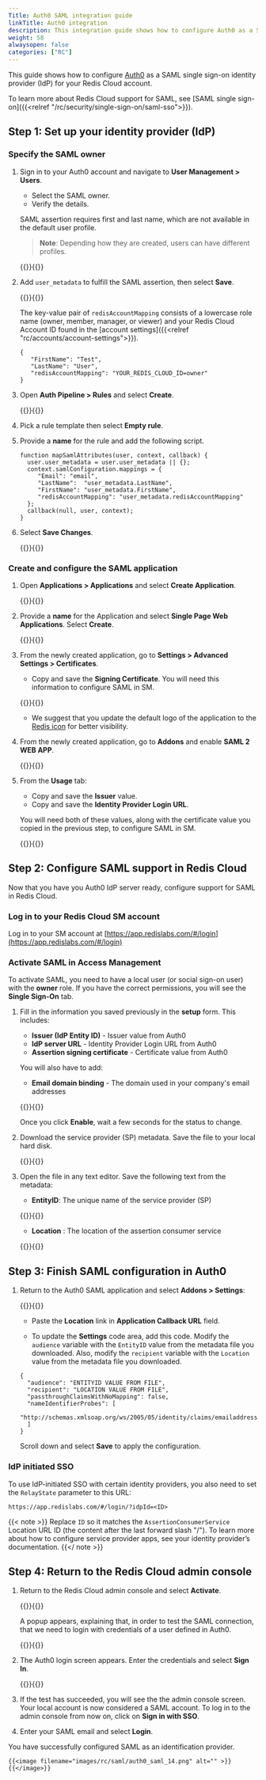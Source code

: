 ```yaml
---
Title: Auth0 SAML integration guide
linkTitle: Auth0 integration
description: This integration guide shows how to configure Auth0 as a SAML single sign on provider for your Redis Cloud account.
weight: 58
alwaysopen: false
categories: ["RC"]
---
```


This guide shows how to configure [Auth0](https://auth0.com/docs) as a SAML single sign-on identity provider (IdP) for your Redis Cloud account.

To learn more about Redis Cloud support for SAML, see [SAML single sign-on]({{<relref "/rc/security/single-sign-on/saml-sso">}}).

## Step 1: Set up your identity provider (IdP)

### Specify the SAML owner

1. Sign in to your Auth0 account and navigate to **User Management > Users**.
   * Select the SAML owner.
   * Verify the details.

    SAML assertion requires first and last name, which are not available in the default user profile. 

    > **Note**: Depending how they are created, users can have different profiles. 

    {{<image filename="images/rc/saml/auth0_saml_1.png" alt="" >}}{{</image>}}

1. Add `user_metadata` to fulfill the SAML assertion, then select **Save**. 
   
   {{<image filename="images/rc/saml/auth0_saml_2.png" alt="" >}}{{</image>}}

   The key-value pair of `redisAccountMapping` consists of a lowercase role name (owner, member, manager, or viewer) and your Redis Cloud Account ID found in the [account settings]({{<relref "rc/accounts/account-settings">}}).

    ```
    {
       "FirstName": "Test",
       "LastName": "User",
       "redisAccountMapping": "YOUR_REDIS_CLOUD_ID=owner"
    }
    ```

1. Open **Auth Pipeline > Rules** and select **Create**.

    {{<image filename="images/rc/saml/auth0_saml_3.png" alt="" >}}{{</image>}}

1. Pick a rule template then select **Empty rule**.

1. Provide a **name** for the rule and add the following script.

    ```
    function mapSamlAttributes(user, context, callback) {
      user.user_metadata = user.user_metadata || {};
      context.samlConfiguration.mappings = {
         "Email": "email",
         "LastName":  "user_metadata.LastName",
         "FirstName": "user_metadata.FirstName",
         "redisAccountMapping": "user_metadata.redisAccountMapping"
      };
      callback(null, user, context);
    }
    ```

 1. Select **Save Changes**.

    {{<image filename="images/rc/saml/auth0_saml_4.png" alt="" >}}{{</image>}}

### Create and configure the SAML application

1. Open **Applications > Applications** and select **Create Application**.

    {{<image filename="images/rc/saml/auth0_saml_5.png" alt="" >}}{{</image>}}

1. Provide a **name** for the Application and select **Single Page Web Applications**. Select **Create**.

    {{<image filename="images/rc/saml/auth0_saml_6.png" alt="" >}}{{</image>}}

1. From the newly created application, go to **Settings > Advanced Settings > Certificates**.

    * Copy and save the **Signing Certificate**. You will need this information to configure SAML in SM.

    {{<image filename="images/rc/saml/auth0_saml_7.png" alt="" >}}{{</image>}}

    * We suggest that you update the default logo of the application to the [Redis icon](https://saml-integration-logo.s3.amazonaws.com/redis-cube-red_white-rgb.png) for better visibility. 

1. From the newly created application, go to **Addons** and enable **SAML 2 WEB APP**.

    {{<image filename="images/rc/saml/auth0_saml_8.png" alt="" >}}{{</image>}}

1. From the **Usage** tab:

    * Copy and save the **Issuer** value.
    * Copy and save the **Identity Provider Login URL**.
    
    You will need both of these values, along with the certificate value you copied in the previous step, to configure SAML in SM.

    {{<image filename="images/rc/saml/auth0_saml_9.png" alt="" >}}{{</image>}}

## Step 2: Configure SAML support in Redis Cloud

Now that you have you Auth0 IdP server ready, configure support for SAML in Redis Cloud.

### Log in to your Redis Cloud SM account

Log in to your SM account at [https://app.redislabs.com/#/login](https://app.redislabs.com/#/login)

### Activate SAML in Access Management

To activate SAML, you need to have a local user (or social sign-on user) with the **owner** role. If you have the correct permissions, you will see the **Single Sign-On** tab.

1. Fill in the information you saved previously in the **setup** form. This includes:

    * **Issuer (IdP Entity ID)** - Issuer value from Auth0
    * **IdP server URL** - Identity Provider Login URL from Auth0
    * **Assertion signing certificate** - Certificate value from Auth0

    You will also have to add:

    * **Email domain binding** - The domain used in your company's email addresses

    {{<image filename="images/rc/saml/auth0_saml_11.png" alt="" >}}{{</image>}}

    Once you click **Enable**, wait a few seconds for the status to change.

1. Download the service provider (SP) metadata. Save the file to your local hard disk.

    {{<image filename="images/rc/saml/auth0_saml_15.png" alt="" >}}{{</image>}}

1. Open the file in any text editor. Save the following text from the metadata:

    * **EntityID**: The unique name of the service provider (SP)

    {{<image filename="images/rc/saml/sm_saml_4.png" alt="" >}}{{</image>}}

    * **Location** : The location of the assertion consumer service

    {{<image filename="images/rc/saml/sm_saml_5.png" alt="" >}}{{</image>}}

## Step 3: Finish SAML configuration in Auth0

1. Return to the Auth0 SAML application and select **Addons > Settings**:

    {{<image filename="images/rc/saml/auth0_saml_10.png" alt="" >}}{{</image>}}

    * Paste the **Location** link in **Application Callback URL** field.

    * To update the **Settings** code area, add this code. Modify the `audience` variable with the `EntityID` value from the metadata file you downloaded. Also, modify the `recipient` variable with the `Location` value from the metadata file you downloaded.

    ```
    {
      "audience": "ENTITYID VALUE FROM FILE",
      "recipient": "LOCATION VALUE FROM FILE",
      "passthroughClaimsWithNoMapping": false,
      "nameIdentifierProbes": [
        "http://schemas.xmlsoap.org/ws/2005/05/identity/claims/emailaddress"
      ]
    }
    ```
    Scroll down and select **Save** to apply the configuration.

### IdP initiated SSO

To use IdP-initiated SSO with certain identity providers, you also need to set the `RelayState` parameter to this URL: 

`https://app.redislabs.com/#/login/?idpId=<ID>`

{{< note >}}
Replace `ID` so it matches the `AssertionConsumerService` Location URL ID (the content after the last forward slash "/"). To learn more about how to configure service provider apps, see your identity provider’s documentation.
{{</ note >}}

## Step 4: Return to the Redis Cloud admin console

1. Return to the Redis Cloud admin console and select **Activate**.

    {{<image filename="images/rc/saml/sm_saml_8.png" alt="" >}}{{</image>}}

   A popup appears, explaining that, in order to test the SAML connection, that we need to login with credentials of a user defined in Auth0.

    {{<image filename="images/rc/saml/sm_saml_9.png" alt="" >}}{{</image>}}

1. The Auth0 login screen appears. Enter the credentials and select **Sign In**.

    {{<image filename="images/rc/saml/auth0_saml_12.png" alt="" >}}{{</image>}}

1. If the test has succeeded, you will see the the admin console screen. Your local account is now considered a SAML account. To log in to the admin console from now on, click on **Sign in with SSO**.

1. Enter your SAML email and select **Login**. 

You have successfully configured SAML as an identification provider.

    {{<image filename="images/rc/saml/auth0_saml_14.png" alt="" >}}{{</image>}}

